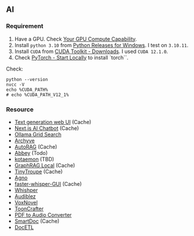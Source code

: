 ## AI

### Requirement

1. Have a GPU. Check [Your GPU Compute Capability](https://developer.nvidia.com/cuda-gpus).  
2. Install `python 3.10` from [Python Releases for Windows](https://www.python.org/downloads/windows/). I test on `3.10.11`.
3. Install `CUDA` from [CUDA Toolkit - Downloads](https://developer.nvidia.com/cuda-downloads). I used `CUDA 12.1.0`.
4. Check [PyTorch - Start Locally](https://pytorch.org/get-started/locally/) to install `torch``.

Check:

```
python --version
nvcc -V
echo %CUDA_PATH%
# echo %CUDA_PATH_V12_1%
```

### Resource

- [Text generation web UI](https://github.com/oobabooga/text-generation-webui) (Cache)
- [Next.js AI Chatbot](https://github.com/vercel/ai-chatbot) (Cache)
- [Ollama Grid Search](https://github.com/dezoito/ollama-grid-search)
- [Archyve](https://github.com/nickthecook/archyve)
- [AutoRAG](https://github.com/Marker-Inc-Korea/AutoRAG) (Cache)
- [Abbey](https://github.com/US-Artificial-Intelligence/abbey) (Todo)
- [kotaemon](https://github.com/Cinnamon/kotaemon) (TBD)
- [GraphRAG Local](https://github.com/severian42/GraphRAG-Local-UI) (Cache)
- [TinyTroupe](https://github.com/microsoft/TinyTroupe) (Cache)
- [Agno](https://github.com/agno-agi/agno)
- [faster-whisper-GUI](https://github.com/CheshireCC/faster-whisper-GUI) (Cache)
- [Whishper](https://github.com/pluja/whishper)
- [Audiblez](https://github.com/santinic/audiblez)
- [VoxNovel](https://github.com/DrewThomasson/VoxNovel)
- [ToonCrafter](https://github.com/sdbds/ToonCrafter-for-windows)
- [PDF to Audio Converter](https://github.com/lamm-mit/PDF2Audio)
- [SmartDoc](https://github.com/rsharvesh16/SmartDoc-Document-Processing-With-LLM) (Cache)
- [DocETL](https://github.com/ucbepic/docetl)
